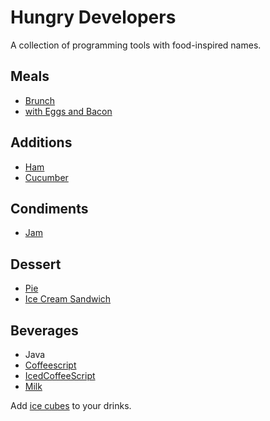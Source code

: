 Hungry Developers
=================

A collection of programming tools with food-inspired names.

Meals
---

* [Brunch](http://brunch.io/)
 * [with Eggs and Bacon](https://github.com/nezoomie/brunch-eggs-and-bacon)

Additions
---

* [Ham](https://github.com/radiosilence/Ham)
* [Cucumber](http://cukes.info/)

Condiments
---

* [Jam](http://groundcomputing.co.uk/code/jam)

Dessert
---

* [Pie](http://css3pie.com/)
* [Ice Cream Sandwich](http://source.android.com/source/downloading.html)

Beverages
---

* Java
* [Coffeescript](http://coffeescript.org/)
* [IcedCoffeeScript](http://maxtaco.github.com/coffee-script/)
* [Milk](http://pvande.net/Milk/)

Add [ice cubes](http://seejohnrun.github.com/ice_cube/) to your drinks.